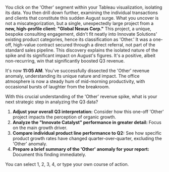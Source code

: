 

You click on the 'Other' segment within your Tableau visualization, isolating its data. You then drill down further, examining the individual transactions and clients that constitute this sudden August surge. What you uncover is not a miscategorization, but a single, unexpectedly large project from a **new, high-profile client: "Global Nexus Corp."** This project, a unique, bespoke consulting engagement, didn't fit neatly into Innovate Solutions' existing product categories, hence its classification as 'Other.' It was a one-off, high-value contract secured through a direct referral, not part of the standard sales pipeline. This discovery explains the isolated nature of the spike and its significant impact on August's figures. It's a positive, albeit non-recurring, win that significantly boosted Q3 revenue.

It's now **11:05 AM**. You've successfully dissected the 'Other' revenue anomaly, understanding its unique nature and impact. The office atmosphere is now a steady hum of mid-morning productivity, with occasional bursts of laughter from the breakroom.

With this crucial understanding of the 'Other' revenue spike, what is your next strategic step in analyzing the Q3 data?

1.  **Adjust your overall Q3 interpretation:** Consider how this one-off 'Other' project impacts the perception of organic growth.
2.  **Analyze the "Innovate Catalyst" performance in greater detail:** Focus on the main growth driver.
3.  **Compare individual product line performance to Q2:** See how specific product growth rates have changed quarter-over-quarter, excluding the 'Other' anomaly.
4.  **Prepare a brief summary of the 'Other' anomaly for your report:** Document this finding immediately.

You can select 1, 2, 3, 4, or type your own course of action.